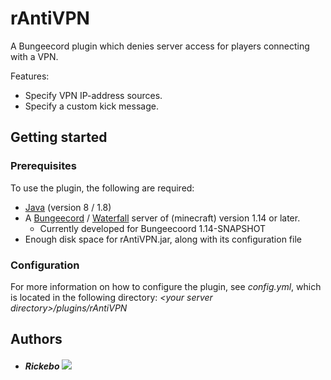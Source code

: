 # rAntiVPN
A Bungeecord plugin which denies server access for players connecting with a VPN.

Features:
- Specify VPN IP-address sources.
- Specify a custom kick message.

## Getting started
### Prerequisites

To use the plugin, the following are required:
- [Java](https://www.java.com/en/download/) (version 8 / 1.8)
- A [Bungeecord](https://www.spigotmc.org/wiki/bungeecord/) / [Waterfall](https://papermc.io/downloads#Waterfall) server of (minecraft) version 1.14 or later.
    - Currently developed for Bungeecoord 1.14-SNAPSHOT
- Enough disk space for rAntiVPN.jar, along with its configuration file

### Configuration
For more information on how to configure the plugin, see _config.yml_, which is located in the following directory: _\<your server directory\>/plugins/rAntiVPN_

## Authors
- ##### **Rickebo** ![](https://avatars2.githubusercontent.com/u/1525411?s=12&v=4) 